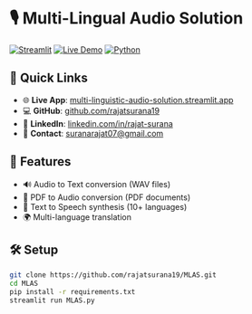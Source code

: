 # 🎙️ Multi-Lingual Audio Solution

[![Streamlit](https://img.shields.io/badge/Streamlit-FF4B4B?style=flat&logo=Streamlit&logoColor=white)](https://streamlit.io/)
[![Live Demo](https://img.shields.io/badge/Live_Demo-Available-green?style=flat)](https://multi-linguistic-audio-solution.streamlit.app/)
[![Python](https://img.shields.io/badge/Python-3.9+-blue?style=flat&logo=python)](https://python.org)

## 🔗 Quick Links
- 🌐 **Live App**: [multi-linguistic-audio-solution.streamlit.app](https://multi-linguistic-audio-solution.streamlit.app/)
- 💻 **GitHub**: [github.com/rajatsurana19](https://github.com/rajatsurana19)
- 👔 **LinkedIn**: [linkedin.com/in/rajat-surana](https://linkedin.com/in/rajat-surana)
- 📧 **Contact**: [suranarajat07@gmail.com](mailto:suranarajat07@gmail.com)

## 🚀 Features
- 🔊 Audio to Text conversion (WAV files)
- 📖 PDF to Audio conversion (PDF documents)
- 📝 Text to Speech synthesis (10+ languages)
- 🌍 Multi-language translation

## 🛠️ Setup
```bash
git clone https://github.com/rajatsurana19/MLAS.git
cd MLAS
pip install -r requirements.txt
streamlit run MLAS.py
